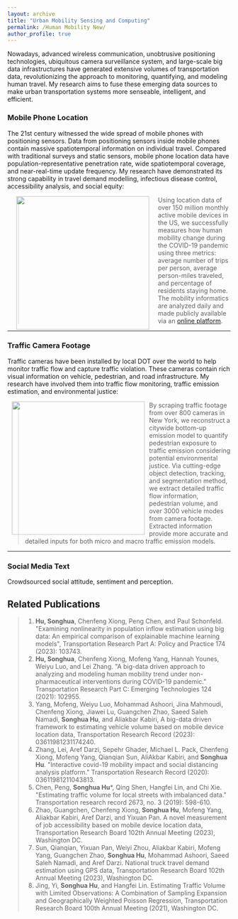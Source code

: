 ```yaml
---
layout: archive
title: "Urban Mobility Sensing and Computing"
permalink: /Human Mobility New/
author_profile: true
---
```


Nowadays, advanced wireless communication, unobtrusive positioning technologies, ubiquitous camera surveillance system, 
and large-scale big data infrastructures have generated extensive volumes of transportation data,
revolutionizing the approach to monitoring, quantifying, and modeling human travel. 
My research aims to fuse these emerging data sources to make urban transportation systems more senseable, intelligent, and efficient.

### Mobile Phone Location
The 21st century witnessed the wide spread of mobile phones with positioning sensors.
Data from positioning sensors inside mobile phones contain massive spatiotemporal information on individual travel. 
Compared with traditional surveys and static sensors, mobile phone location data have 
population-representative penetration rate, wide spatiotemporal coverage, and near-real-time update frequency. 
My research have demonstrated its strong capability in travel demand modelling, infectious disease control, 
accessibility analysis, and social equity:

<a href="https://www.sciencedirect.com/science/article/pii/S0968090X20308524"><img style="float: left" src="https://songhuahu-umd.github.io/images/FF11.png" width="300" hspace="20"></a>
> Using location data of over 150 million monthly active mobile devices in the US, 
we successfully measures how human mobility change during the COVID-19 pandemic using three metrics: 
average number of trips per person, average person-miles traveled, and percentage of residents staying home. The mobility informatics are analyzed daily 
and made publicly available via an [online platform](https://data.covid.umd.edu/).

---

### Traffic Camera Footage
Traffic cameras have been installed by local DOT over the world to help monitor traffic flow and capture traffic violation.
These cameras contain rich visual information on vehicle, pedestrian, and road infrastructure. My research have involved 
them into traffic flow monitoring, traffic emission estimation, and environmental justice:

<img style="float: left" src="https://songhuahu-umd.github.io/images/camera0.gif" width="300" hspace="10">

> By scraping traffic footage from over 800 cameras in New York, we reconstruct a citywide
bottom-up emission model to quantify pedestrian exposure to traffic emission considering potential environmental justice.
Via cutting-edge object detection, tracking, and segmentation method, we extract detailed traffic flow information, 
pedestrian volume, and over 3000 vehicle modes from camera footage. 
Extracted information provide more accurate and detailed inputs for both micro and macro traffic emission models.

---

### Social Media Text
Crowdsourced social attitude, sentiment and perception. 

## Related Publications
> 1. **Hu, Songhua**, Chenfeng Xiong, Peng Chen, and Paul Schonfeld. "Examining nonlinearity in population inflow estimation using big data: 
An empirical comparison of explainable machine learning models", Transportation Research Part A: Policy and Practice 174 (2023): 103743.
> 2. **Hu, Songhua**, Chenfeng Xiong, Mofeng Yang, Hannah Younes, Weiyu Luo, and Lei Zhang. "A big-data driven approach
     to analyzing and modeling human mobility trend under non-pharmaceutical interventions during COVID-19 pandemic."
     Transportation Research Part C: Emerging Technologies 124 (2021): 102955.
> 3. Yang, Mofeng, Weiyu Luo, Mohammad Ashoori, Jina Mahmoudi, Chenfeng Xiong, Jiawei Lu, Guangchen Zhao, Saeed Saleh Namadi, **Songhua Hu**, and Aliakbar Kabiri, A big-data driven framework to estimating vehicle volume based on
  mobile device location data, Transportation Research Record (2023): 03611981231174240.
> 3. Zhang, Lei, Aref Darzi, Sepehr Ghader, Michael L. Pack, Chenfeng Xiong, Mofeng Yang, Qianqian Sun, AliAkbar Kabiri,
     and **Songhua Hu**. "Interactive covid-19 mobility impact and social distancing analysis platform." Transportation
     Research Record (2020): 03611981211043813.
> 4. Chen, Peng, **Songhua Hu***, Qing Shen, Hangfei Lin, and Chi Xie. "Estimating traffic volume for local streets with
     imbalanced data." Transportation research record 2673, no. 3 (2019): 598-610. 
> 5. Zhao, Guangchen, Chenfeng Xiong, **Songhua Hu**, Mofeng Yang, Aliakbar Kabiri, Aref Darzi, and Yixuan Pan. A novel
     measurement of job accessibility based on mobile device location data, Transportation Research Board 102th Annual
     Meeting (2023), Washington DC. 
> 6. Sun, Qianqian, Yixuan Pan, Weiyi Zhou, Aliakbar Kabiri, Mofeng Yang, Guangchen Zhao, **Songhua Hu**, Mohammad
     Ashoori, Saeed Saleh Namadi, and Aref Darzi. National truck travel demand estimation using GPS data, Transportation
     Research Board 102th Annual Meeting (2023), Washington DC.
> 8. Jing, Yi, **Songhua Hu**, and Hangfei Lin. Estimating Traffic Volume with Limited Observations: A Combination of
     Sampling Expansion and Geographically Weighted Poisson Regression, Transportation Research Board 100th Annual
     Meeting (2021), Washington DC.
